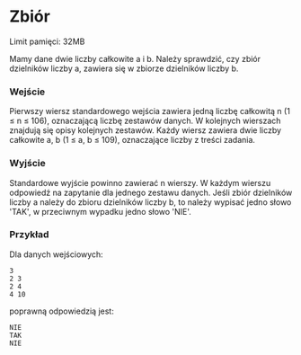 # Zbiór
Limit pamięci: 32MB

Mamy dane dwie liczby całkowite a i b. Należy sprawdzić, czy zbiór dzielników liczby a, zawiera się w zbiorze dzielników liczby b.
### Wejście
Pierwszy wiersz standardowego wejścia zawiera jedną liczbę całkowitą n (1 ≤ n ≤ 106), oznaczającą liczbę zestawów danych. W  kolejnych wierszach znajdują się opisy kolejnych zestawów. Każdy wiersz zawiera dwie liczby całkowite  a, b (1 ≤ a, b ≤ 109), oznaczające liczby z treści zadania.
### Wyjście
Standardowe wyjście powinno zawierać n wierszy. W każdym wierszu odpowiedź na zapytanie dla jednego zestawu danych. Jeśli zbiór dzielników liczby a należy do zbioru dzielników liczby b, to należy wypisać jedno słowo 'TAK', w przeciwnym wypadku jedno słowo 'NIE'.
### Przykład
Dla danych wejściowych:
```
3
2 3
2 4
4 10
```
poprawną odpowiedzią jest:
```
NIE
TAK
NIE
```
